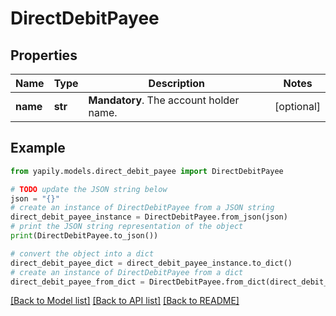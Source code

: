 # DirectDebitPayee


## Properties

Name | Type | Description | Notes
------------ | ------------- | ------------- | -------------
**name** | **str** | __Mandatory__. The account holder name. | [optional] 

## Example

```python
from yapily.models.direct_debit_payee import DirectDebitPayee

# TODO update the JSON string below
json = "{}"
# create an instance of DirectDebitPayee from a JSON string
direct_debit_payee_instance = DirectDebitPayee.from_json(json)
# print the JSON string representation of the object
print(DirectDebitPayee.to_json())

# convert the object into a dict
direct_debit_payee_dict = direct_debit_payee_instance.to_dict()
# create an instance of DirectDebitPayee from a dict
direct_debit_payee_from_dict = DirectDebitPayee.from_dict(direct_debit_payee_dict)
```
[[Back to Model list]](../README.md#documentation-for-models) [[Back to API list]](../README.md#documentation-for-api-endpoints) [[Back to README]](../README.md)



